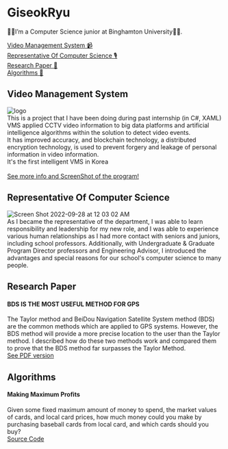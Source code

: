 # GiseokRyu
👋🏻I’m a Computer Science junior at Binghamton University👋🏻.

[Video Management System 📹](#video-management-system) <br/>
[Representative Of Computer Science 🎙️](#representative-of-computer-science) <br/>
[Research Paper 📖](#research-paper) <br/>
[Algorithms 📝](#algorithms) <br/>

## Video Management System
![logo](https://user-images.githubusercontent.com/33699776/192123758-887e6209-2cfb-454a-9125-190582f1c2ea.png) <br/>
This is a project that I have been doing during past internship (in C#, XAML) <br/>
VMS applied CCTV video information to big data platforms and artificial intelligence algorithms within the solution to detect video events.</br> It has improved accuracy, and blockchain technology, a distributed encryption technology, is used to prevent forgery and leakage of personal information in video information.</br> It's the first intelligent VMS in Korea<br/>
<br/>[See more info and ScreenShot of the program!](https://github.com/payton970/GiseokRyu/tree/main/VMS)

## Representative Of Computer Science
![Screen Shot 2022-09-28 at 12 03 02 AM](https://user-images.githubusercontent.com/33699776/192685323-b72537f5-e5e4-4212-9bc3-7462f15c61d6.png) <br/>
As I became the representative of the department, I was able to learn responsibility and leadership for my new role, and I was able to experience various human relationships as I had more contact with seniors and juniors, including school professors. Additionally, with Undergraduate & Graduate Program Director professors and Engineering Advisor, I introduced the advantages and special reasons for our school's computer science to many people. 

## Research Paper
#### BDS IS THE MOST USEFUL METHOD FOR GPS
The Taylor method and BeiDou Navigation Satellite System method (BDS) are the common methods which are applied to GPS systems. However, the BDS method will provide a more precise location to the user than the Taylor method. I described how do these two methods work and compared them to prove that the BDS method far surpasses the Taylor Method.
<br/>[See PDF version](https://github.com/payton970/payton970/tree/main/etc)

## Algorithms
#### Making Maximum Profits
Given some fixed maximum amount of money to spend, the market values of cards, and local card prices, 
how much money could you make by purchasing baseball cards from local card, and which cards should you buy?
<br/>[Source Code](https://github.com/payton970/GiseokRyu/tree/main/Algorithms/MaximumProfit)


